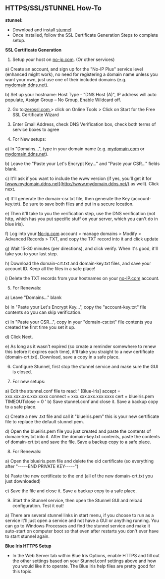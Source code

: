## **HTTPS/SSL/STUNNEL How-To**

**stunnel:**

* Download and install [stunnel](https://www.stunnel.org/index.html)
* Once installed, follow the SSL Certificate Generation Steps to complete setup.

**SSL Certificate Generation**

1. Setup your host on [no-ip.com](http://no-ip.com/). (Or other services)

a) Create an account, and sign up for the "No-IP Plus" service level (enhanced might work), no need for registering a domain name unless you want your own, just use one of their included domains (e.g. [mydomain.ddns.net](http://mydomain.ddns.net/)).

b) Set up your hostname: Host Type - "DNS Host (A)", IP address will auto populate, Assign Group – No Group, Enable Wildcard off.

2. Go to:[zerossl.com ](http://zerossl.com/) > click on Online Tools > Click on Start for the Free SSL Certificate Wizard

3. Enter Email Address, check DNS Verification box, check both terms of service boxes to agree

4. For New setups:

a) In "Domains...", type in your domain name (e.g. [mydomain.com](http://mydomain.com/) or [mydomain.ddns.net](http://mydomain.ddns.net/)).

b) Leave the "Paste your Let's Encrypt Key..." and "Paste your CSR..." fields blank.

c) It'll ask if you want to include the www version (if yes, you'll get it for [www.mydomain.ddns.net](http://www.mydomain.ddns.net/) as well). Click next.

d) It'll generate the domain-csr.txt file, then generate the Key (account-key.txt). Be sure to save both files and put in a secure location.

e) Then it'll take to you the verification step, use the DNS verification (not http, which has you put specific stuff on your server, which you can't do in blue iris).

f) Log into your [No-ip.com](http://no-ip.com/) account > manage domains > Modify > Advanced Records > TXT, and copy the TXT record into it and click update

g) Wait 15-30 minutes (per directions), and click verify. When it's good, it'll take you to your last step.

h) Download the domain-crt.txt and domain-key.txt files, and save your account ID. Keep all the files in a safe place!

i) Delete the TXT records from your hostnames on your [no-IP.com](http://no-ip.com/) account.

5. For Renewals:

a) Leave "Domains..." blank

b) In "Paste your Let's Encrypt Key...", copy the "account-key.txt" file contents so you can skip verification.

c) In "Paste your CSR...", copy in your "domain-csr.txt" file contents you created the first time you set it up.

d) Click Next.

e) As long as it wasn't expired (so create a reminder somewhere to renew this before it expires each time), it'll take you straight to a new certificate (domain-crt.txt). Download, save a copy in a safe place.

6. Configure Stunnel, first stop the stunnel service and make sure the GUI is closed.

7. For new setups:

a) Edit the stunnel.conf file to read:
'
[Blue-Iris]
accept = xxx.xxx.xxx.xxx:xxxx
connect = xxx.xxx.xxx.xxx:xxxx
cert = blueiris.pem
TIMEOUTclose = 0
'
b) Save stunnel.conf and close it. Save a backup copy to a safe place.

c) Create a new .txt file and call it "blueiris.pem" this is your new certificate file to replace the default stunnel.pem.

d) Open the blueiris.pem file you just created and paste the contents of domain-key.txt into it. After the domain-key.txt contents, paste the contents of domain-crt.txt and save the file. Save a backup copy to a safe place.

8. For Renewals:

a) Open the blueiris.pem file and delete the old certificate (so everything after "-----END PRIVATE KEY-----")

b) Paste the new certificate to the end (all of the new domain-crt.txt you just downloaded)

c) Save the file and close it. Save a backup copy to a safe place.

9. Start the Stunnel service, then open the Stunnel GUI and reload configuration. Test it out!

a) There are several stunnel links in start menu, if you choose to run as a service it'll just open a service and not have a GUI or anything running.  You can go to Windows Processes and find the stunnel service and make it auto-start on computer boot so that even after restarts you don't ever have to start stunnel again.

**Blue Iris HTTPS Setup**

* In the Web Server tab within Blue Iris Options, enable HTTPS and fill out the other settings based on your Stunnel.conf settings above and how you would like it to operate.  The Blue Iris help files are pretty good for this topic.
